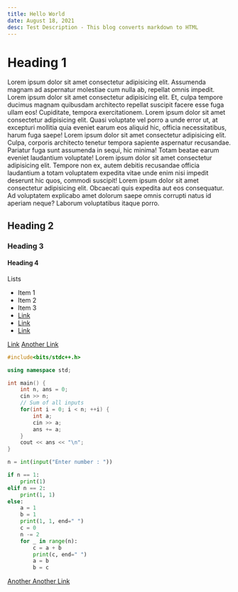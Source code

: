 ```yaml
---
title: Hello World
date: August 18, 2021
desc: Test Description - This blog converts markdown to HTML
---
```


# Heading 1

Lorem ipsum dolor sit amet consectetur adipisicing elit.
Assumenda magnam ad aspernatur molestiae cum nulla ab,
repellat omnis impedit. Lorem ipsum dolor sit amet consectetur
adipisicing elit. Et, culpa tempore ducimus magnam quibusdam
architecto repellat suscipit facere esse fuga ullam eos!
Cupiditate, tempora exercitationem. Lorem ipsum dolor sit amet
consectetur adipisicing elit. Quasi voluptate vel porro a unde
error ut, at excepturi mollitia quia eveniet earum eos aliquid
hic, officia necessitatibus, harum fuga saepe! Lorem ipsum
dolor sit amet consectetur adipisicing elit. Culpa, corporis
architecto tenetur tempora sapiente aspernatur recusandae.
Pariatur fuga sunt assumenda in sequi, hic minima! Totam
beatae earum eveniet laudantium voluptate! Lorem ipsum dolor
sit amet consectetur adipisicing elit. Tempore non ex, autem
debitis recusandae officia laudantium a totam voluptatem
expedita vitae unde enim nisi impedit deserunt hic quos,
commodi suscipit! Lorem ipsum dolor sit amet consectetur
adipisicing elit. Obcaecati quis expedita aut eos consequatur.
Ad voluptatem explicabo amet dolorum saepe omnis corrupti
natus id aperiam neque? Laborum voluptatibus itaque porro.

## Heading 2

### Heading 3

#### Heading 4

Lists

- Item 1
- Item 2
- Item 3
- [Link](https://balajiofficial.vercel.app)
- [Link](https://balajiofficial.vercel.app)
- [Link](https://balajiofficial.vercel.app)

[Link](https://balajiofficial.vercel.app)
[Another Link](https://github.com/balajiofficial/Website)

```c++
#include<bits/stdc++.h>

using namespace std;

int main() {
    int n, ans = 0;
    cin >> n;
    // Sum of all inputs
    for(int i = 0; i < n; ++i) {
        int a;
        cin >> a;
        ans += a;
    }
    cout << ans << "\n";
}
```

```python
n = int(input("Enter number : "))

if n == 1:
    print(1)
elif n == 2:
    print(1, 1)
else:
    a = 1
    b = 1
    print(1, 1, end=" ")
    c = 0
    n -= 2
    for _ in range(n):
        c = a + b
        print(c, end=" ")
        a = b
        b = c
```

[Another Another Link](https://github.com)
